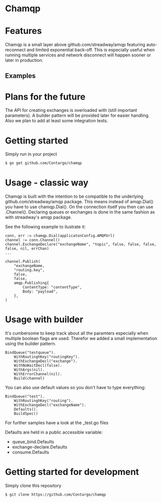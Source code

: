Chamqp
======


# Features
Chamqp is a small layer above github.com/streadway/amqp featuring auto-reconnect and limited exponential back-off. This is especially useful when running multiple services and network disconnect will happen sooner or later in production.

## Examples

# Plans for the future
The API for creating exchanges is overloaded with (still important parameters). A builder pattern will be provided later for easier handling. Also we plan to add at least some integration tests.

# Getting started

Simply run in your project
```sh
$ go get github.com/Contargo/chamqp 
```

# Usage - classic way
Chamqp is built with the intention to be compatible to the underlying github.com/streadway/amqp package. 
This means instead of amqp.Dial() you have to use chamqp.Dial(). On the connection itself you then can use .Channel(). 
Declaring queues or exchanges is done in the same fashion as with streadway's amqp package.


See the following example to ilustrate it:
```
conn, err := chamqp.Dial(applicatonConfig.AMQPUrl)
channel := conn.Channel()
channel.ExchangeDeclare("exchangeName", "topic", false, false, false, false, nil, errChan)
... 

channel.Publish(
    "exchangeName,
    "routing.key",
    false,
    false,
    amqp.Publishing{
        ContentType: "contentType",
        Body: "payload",
    },
)
```

# Usage with builder
It's cumbersome to keep track about all the paramters especially when multiple boolean flags are used. Therefor we added a small implementation using the builder pattern.

```
BindQueue("testqueue").
    WithRoutinghKey("routingKey").
    WithExchangeDecl("exchange").
    WithNoWaitDecl(false).
    WithArgs(nil).
    WithErrorChannel(nil).
    Build(channel)
```

You can also use default values so you don't have to type everything:

```
BindQueue("test").
    WithRoutinghKey("routing").
    WithExchangeDecl("exchangeName").
    Defaults().
    BuildSpec()
```

For further samples have a look at the _test.go files

Defaults are held in a public accessible variable:
* queue_bind.Defaults
* exchange-declare.Defaults
* consume.Defaults

# Getting started for development

Simply clone this repository
```sh
$ git clone https://github.com/Contargo/chamqp
```


